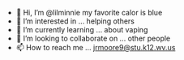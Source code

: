 - 👋 Hi, I’m @lilminnie my favorite calor is blue
- 👀 I’m interested in ... helping others
- 🌱 I’m currently learning ... about vaping
- 💞️ I’m looking to collaborate on ... other people 
- 📫 How to reach me ... jrmoore9@stu.k12.wv.us

<!---
lilminnie/lilminnie is a ✨ special ✨ repository because its `README.md` (this file) appears on your GitHub profile.
You can click the Preview link to take a look at your changes.
--->
